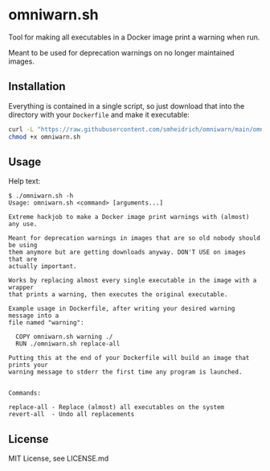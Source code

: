 # omniwarn.sh

Tool for making all executables in a Docker image print a warning when run.

Meant to be used for deprecation warnings on no longer maintained images.

## Installation

Everything is contained in a single script, so just download that into the
directory with your `Dockerfile` and make it executable:

```bash
curl -L "https://raw.githubusercontent.com/smheidrich/omniwarn/main/omniwarn.sh" -o omniwarn.sh
chmod +x omniwarn.sh
```

## Usage

Help text:

```
$ ./omniwarn.sh -h
Usage: omniwarn.sh <command> [arguments...]

Extreme hackjob to make a Docker image print warnings with (almost) any use.

Meant for deprecation warnings in images that are so old nobody should be using
them anymore but are getting downloads anyway. DON'T USE on images that are
actually important.

Works by replacing almost every single executable in the image with a wrapper
that prints a warning, then executes the original executable.

Example usage in Dockerfile, after writing your desired warning message into a
file named "warning":

  COPY omniwarn.sh warning ./
  RUN ./omniwarn.sh replace-all

Putting this at the end of your Dockerfile will build an image that prints your
warning message to stderr the first time any program is launched.


Commands:

replace-all - Replace (almost) all executables on the system
revert-all  - Undo all replacements
```

## License

MIT License, see LICENSE.md
